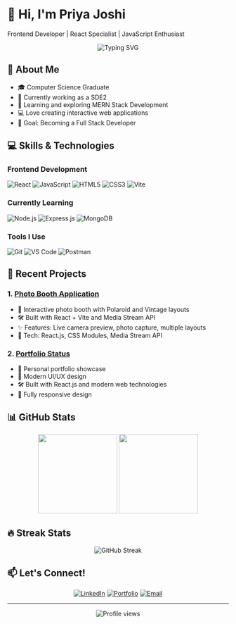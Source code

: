 # 👋 Hi, I'm Priya Joshi

Frontend Developer | React Specialist | JavaScript Enthusiast

<div align="center">
  <img src="https://readme-typing-svg.herokuapp.com?font=Fira+Code&pause=1000&color=54A6FF&center=true&vCenter=true&width=435&lines=Frontend+Developer;React+Specialist;JavaScript+Enthusiast;Always+Learning+New+Things" alt="Typing SVG" />
</div>

## 🚀 About Me
- 🎓 Computer Science Graduate
- 💼 Currently working as a SDE2 
- 🌱 Learning and exploring MERN Stack Development
- 💻 Love creating interactive web applications
- 🎯 Goal: Becoming a Full Stack Developer

## 💻 Skills & Technologies

### Frontend Development
![React](https://img.shields.io/badge/React-20232A?style=for-the-badge&logo=react&logoColor=61DAFB)
![JavaScript](https://img.shields.io/badge/JavaScript-F7DF1E?style=for-the-badge&logo=javascript&logoColor=black)
![HTML5](https://img.shields.io/badge/HTML5-E34F26?style=for-the-badge&logo=html5&logoColor=white)
![CSS3](https://img.shields.io/badge/CSS3-1572B6?style=for-the-badge&logo=css3&logoColor=white)
![Vite](https://img.shields.io/badge/Vite-646CFF?style=for-the-badge&logo=vite&logoColor=white)

### Currently Learning
![Node.js](https://img.shields.io/badge/Node.js-43853D?style=for-the-badge&logo=node.js&logoColor=white)
![Express.js](https://img.shields.io/badge/Express.js-404D59?style=for-the-badge)
![MongoDB](https://img.shields.io/badge/MongoDB-4EA94B?style=for-the-badge&logo=mongodb&logoColor=white)

### Tools I Use
![Git](https://img.shields.io/badge/Git-F05032?style=for-the-badge&logo=git&logoColor=white)
![VS Code](https://img.shields.io/badge/VS_Code-0078D4?style=for-the-badge&logo=visual%20studio%20code&logoColor=white)
![Postman](https://img.shields.io/badge/Postman-FF6C37?style=for-the-badge&logo=postman&logoColor=white)

## 🎯 Recent Projects

### 1. [Photo Booth Application](https://github.com/priyajoshipj/photo-booth)
- 📸 Interactive photo booth with Polaroid and Vintage layouts
- 🛠️ Built with React + Vite and Media Stream API
- ✨ Features: Live camera preview, photo capture, multiple layouts
- 🔧 Tech: React.js, CSS Modules, Media Stream API

### 2. [Portfolio Status](https://github.com/priyajoshipj/Portfolio-Status)
- 💼 Personal portfolio showcase
- 🎨 Modern UI/UX design
- 🛠️ Built with React.js and modern web technologies
- 📱 Fully responsive design

## 📊 GitHub Stats

<div align="center">
  <img height="180em" src="https://github-readme-stats.vercel.app/api?username=priyajoshipj&show_icons=true&theme=radical&include_all_commits=true&count_private=true"/>
  <img height="180em" src="https://github-readme-stats.vercel.app/api/top-langs/?username=priyajoshipj&layout=compact&langs_count=7&theme=radical"/>
</div>

## 🔥 Streak Stats
<div align="center">
  <img src="https://github-readme-streak-stats.herokuapp.com/?user=priyajoshipj&theme=radical" alt="GitHub Streak" />
</div>

## 📫 Let's Connect!

<div align="center">
  
[![LinkedIn](https://img.shields.io/badge/LinkedIn-0077B5?style=for-the-badge&logo=linkedin&logoColor=white)]([https://www.linkedin.com/in/priyajoshipj](https://www.linkedin.com/in/priyajoshipj/))
[![Portfolio](https://img.shields.io/badge/Portfolio-000000?style=for-the-badge&logo=About.me&logoColor=white)](Your-Portfolio-URL)
[![Email](https://img.shields.io/badge/Email-D14836?style=for-the-badge&logo=gmail&logoColor=white)](mailto:priyajoshi.pj.22@example.com)

</div>

---

<div align="center">
  <img src="https://komarev.com/ghpvc/?username=priyajoshipj&color=blueviolet" alt="Profile views" />
</div> 
